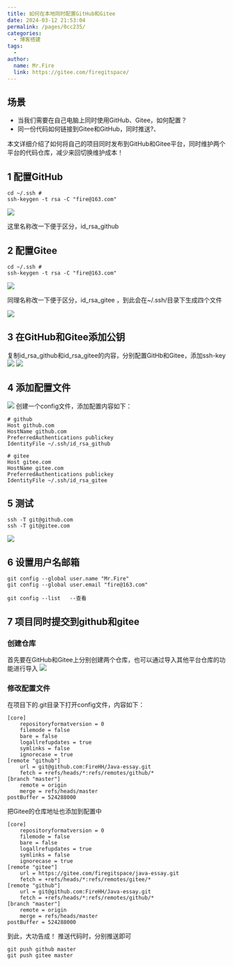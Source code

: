 ```yaml
---
title: 如何在本地同时配置GitHub和Gitee
date: 2024-03-12 21:53:04
permalink: /pages/0cc235/
categories:
  - 博客搭建
tags:
  - 
author: 
  name: Mr.Fire
  link: https://gitee.com/firegitspace/
---
```



## 场景
- 当我们需要在自己电脑上同时使用GitHub、Gitee，如何配置？
- 同一份代码如何链接到Gitee和GitHub，同时推送?、

本文详细介绍了如何将自己的项目同时发布到GitHub和Gitee平台，同时维护两个平台的代码仓库，减少来回切换维护成本！

<!-- more -->

## 1 配置GitHub

```shell
cd ~/.ssh #
ssh-keygen -t rsa -C "fire@163.com"
```
![](https://fire-repository.oss-cn-beijing.aliyuncs.com/img/240311/1.png)

这里名称改一下便于区分，id_rsa_github

## 2 配置Gitee

```shell
cd ~/.ssh #
ssh-keygen -t rsa -C "fire@163.com"
```
![](https://fire-repository.oss-cn-beijing.aliyuncs.com/img/240311/2.png)

同理名称改一下便于区分，id_rsa_gitee ，到此会在~/.ssh/目录下生成四个文件

![](https://fire-repository.oss-cn-beijing.aliyuncs.com/img/240311/3.png)

## 3 在GitHub和Gitee添加公钥
复制id_rsa_github和id_rsa_gitee的内容，分别配置GitHb和Gitee，添加ssh-key
![](https://fire-repository.oss-cn-beijing.aliyuncs.com/img/240311/4.png)
![](https://fire-repository.oss-cn-beijing.aliyuncs.com/img/240311/5.png)

## 4 添加配置文件
![](https://fire-repository.oss-cn-beijing.aliyuncs.com/img/240311/8.png)
创建一个config文件，添加配置内容如下：
```shell
# github
Host github.com
HostName github.com
PreferredAuthentications publickey
IdentityFile ~/.ssh/id_rsa_github

# gitee
Host gitee.com
HostName gitee.com
PreferredAuthentications publickey
IdentityFile ~/.ssh/id_rsa_gitee

```

## 5 测试
```shell
ssh -T git@github.com
ssh -T git@gitee.com
```
![](https://fire-repository.oss-cn-beijing.aliyuncs.com/img/240311/7.png)

## 6 设置用户名邮箱
```shell
git config --global user.name "Mr.Fire"
git config --global user.email "fire@163.com"

git config --list   --查看
```

## 7 项目同时提交到github和gitee

### 创建仓库
首先要在GitHub和Gitee上分别创建两个仓库，也可以通过导入其他平台仓库的功能进行导入
![](https://fire-repository.oss-cn-beijing.aliyuncs.com/img/240311/9.png)

### 修改配置文件
在项目下的.git目录下打开config文件，内容如下：
```shell
[core]
	repositoryformatversion = 0
	filemode = false
	bare = false
	logallrefupdates = true
	symlinks = false
	ignorecase = true
[remote "github"]
	url = git@github.com:FireHH/Java-essay.git
	fetch = +refs/heads/*:refs/remotes/github/*
[branch "master"]
	remote = origin
	merge = refs/heads/master
postBuffer = 524288000
```

把Gitee的仓库地址也添加到配置中
```shell
[core]
	repositoryformatversion = 0
	filemode = false
	bare = false
	logallrefupdates = true
	symlinks = false
	ignorecase = true
[remote "gitee"]
	url = https://gitee.com/firegitspace/java-essay.git
	fetch = +refs/heads/*:refs/remotes/gitee/*
[remote "github"]
	url = git@github.com:FireHH/Java-essay.git
	fetch = +refs/heads/*:refs/remotes/github/*
[branch "master"]
	remote = origin
	merge = refs/heads/master
postBuffer = 524288000
```

到此，大功告成！ 推送代码时，分别推送即可
```shell
git push github master
git push gitee master
```





